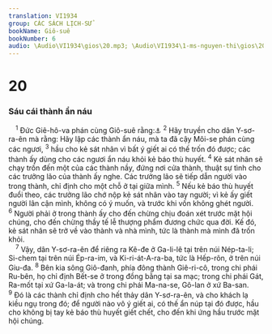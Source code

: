 ```yaml
---
translation: VI1934
group: CÁC SÁCH LỊCH-SỬ
bookName: Giô-suê 
bookNumber: 6
audio: \Audio\VI1934\gios\20.mp3; \Audio\VI1934\1-ms-nguyen-thi\gios\20.mp3
---
```


<div class="title"><h1>20</h1><h3>Sáu cái thành ẩn náu</h3></div>
<span class="verse gios_20_1"> <sup>1</sup> Đức Giê-hô-va phán cùng Giô-suê rằng:<a data-toggle="tooltip" data-placement="bottom" title="Dan 35:9-34; Phu 4:41-43; 19:1-13">⚓</a></span>
<span class="verse gios_20_2"><sup>2</sup> Hãy truyền cho dân Y-sơ-ra-ên mà rằng: Hãy lập các thành ẩn náu, mà ta đã cậy Môi-se phán cùng các ngươi, </span>
<span class="verse gios_20_3"><sup>3</sup> hầu cho kẻ sát nhân vì bất ý giết ai có thế trốn đó được; các thành ấy dùng cho các ngươi ẩn náu khỏi kẻ báo thù huyết. </span>
<span class="verse gios_20_4"><sup>4</sup> Kẻ sát nhân sẽ chạy trốn đến một của các thành nầy, đứng nơi cửa thành, thuật sự tình cho các trưởng lão của thành ấy nghe. Các trưởng lão sẽ tiếp dẫn người vào trong thành, chỉ định cho một chỗ ở tại giữa mình. </span>
<span class="verse gios_20_5"><sup>5</sup> Nếu kẻ báo thù huyết đuổi theo, các trưởng lão chớ nộp kẻ sát nhân vào tay người; vì kẻ ấy giết người lân cận mình, không có ý muốn, và trước khi vốn không ghét người. </span>
<span class="verse gios_20_6"><sup>6</sup> Người phải ở trong thành ấy cho đến chừng chịu đoán xét trước mặt hội chúng, cho đến chừng thầy tế lễ thượng phẩm đương chức qua đời. Kế đó, kẻ sát nhân sẽ trở về vào thành và nhà mình, tức là thành mà mình đã trốn khỏi. <br/></span>
<span class="verse gios_20_7"> <sup>7</sup> Vậy, dân Y-sơ-ra-ên để riêng ra Kê-đe ở Ga-li-lê tại trên núi Nép-ta-li; Si-chem tại trên núi Ép-ra-im, và Ki-ri-át-A-ra-ba, tức là Hếp-rôn, ở trên núi Giu-đa. </span>
<span class="verse gios_20_8"><sup>8</sup> Bên kia sông Giô-đanh, phía đông thành Giê-ri-cô, trong chi phái Ru-bên, họ chỉ định Bết-se ở trong đồng bằng tại sa mạc; trong chi phái Gát, Ra-mốt tại xứ Ga-la-át; và trong chi phái Ma-na-se, Gô-lan ở xứ Ba-san. </span>
<span class="verse gios_20_9"><sup>9</sup> Đó là các thành chỉ định cho hết thảy dân Y-sơ-ra-ên, và cho khách lạ kiều ngụ trong đó; để người nào vô ý giết ai, có thế ẩn núp tại đó được, hầu cho không bị tay kẻ báo thù huyết giết chết, cho đến khi ứng hầu trước mặt hội chúng. <br/></span>
